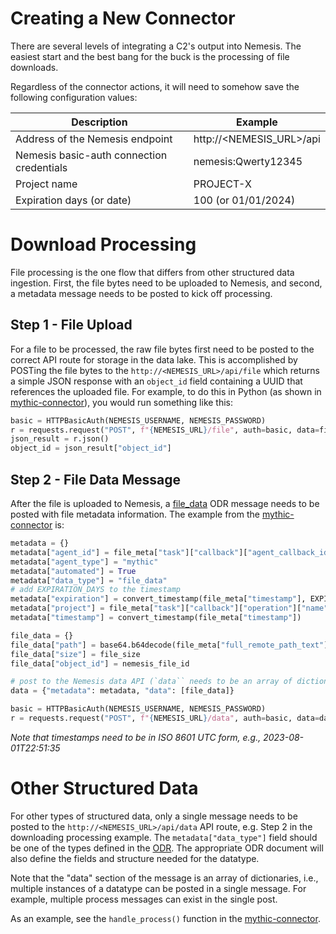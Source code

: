 # Creating a New Connector

There are several levels of integrating a C2's output into Nemesis. The easiest start and the best bang for the buck is the processing of file downloads.

Regardless of the connector actions, it will need to somehow save the following configuration values:

| Description                               | Example                      |
| ----------------------------------------- | ---------------------------- |
| Address of the Nemesis endpoint           | http://<NEMESIS_URL>/api     |
| Nemesis basic-auth connection credentials | nemesis:Qwerty12345          |
| Project name                              | PROJECT-X                    |
| Expiration days (or date)                 | 100 (or 01/01/2024)          |

# Download Processing

File processing is the one flow that differs from other structured data ingestion. First, the file bytes need to be uploaded to Nemesis, and second, a metadata message needs to be posted to kick off processing.

## Step 1 - File Upload

For a file to be processed, the raw file bytes first need to be posted to the correct API route for storage in the data lake. This is accomplished by POSTing the file bytes to the `http://<NEMESIS_URL>/api/file` which returns a simple JSON response with an `object_id` field containing a UUID that references the uploaded file. For example, to do this in Python (as shown in [mythic-connector](../cmd/connectors/mythic-connector/sync.py)), you would run something like this:

```python
basic = HTTPBasicAuth(NEMESIS_USERNAME, NEMESIS_PASSWORD)
r = requests.request("POST", f"{NEMESIS_URL}/file", auth=basic, data=file_bytes, headers={"Content-Type": "application/octet-stream"})
json_result = r.json()
object_id = json_result["object_id"]
```

## Step 2 - File Data Message

After the file is uploaded to Nemesis, a [file_data](./odr/references/file_data.md) ODR message needs to be posted with file metadata information. The example from the [mythic-connector](../cmd/connectors/mythic-connector/sync.py) is:

```python
metadata = {}
metadata["agent_id"] = file_meta["task"]["callback"]["agent_callback_id"]
metadata["agent_type"] = "mythic"
metadata["automated"] = True
metadata["data_type"] = "file_data"
# add EXPIRATION_DAYS to the timestamp
metadata["expiration"] = convert_timestamp(file_meta["timestamp"], EXPIRATION_DAYS)
metadata["project"] = file_meta["task"]["callback"]["operation"]["name"]
metadata["timestamp"] = convert_timestamp(file_meta["timestamp"])

file_data = {}
file_data["path"] = base64.b64decode(file_meta["full_remote_path_text"]).decode("utf-8").replace("\\", "/")
file_data["size"] = file_size
file_data["object_id"] = nemesis_file_id

# post to the Nemesis data API (`data`` needs to be an array of dictionaries!)
data = {"metadata": metadata, "data": [file_data]}

basic = HTTPBasicAuth(NEMESIS_USERNAME, NEMESIS_PASSWORD)
r = requests.request("POST", f"{NEMESIS_URL}/data", auth=basic, data=data, headers={"Content-Type": "application/octet-stream"})
```

*Note that timestamps need to be in ISO 8601 UTC form, e.g., 2023-08-01T22:51:35*


# Other Structured Data

For other types of structured data, only a single message needs to be posted to the `http://<NEMESIS_URL>/api/data` API route, e.g. Step 2 in the downloading processing example. The `metadata["data_type"]` field should be one of the types defined in the [ODR](./odr/references/). The appropriate ODR document will also define the fields and structure needed for the datatype.

Note that the "data" section of the message is an array of dictionaries, i.e., multiple instances of a datatype can be posted in a single message. For example, multiple process messages can exist in the single post.

As an example, see the `handle_process()` function in the [mythic-connector](../cmd/connectors/mythic-connector/sync.py).
